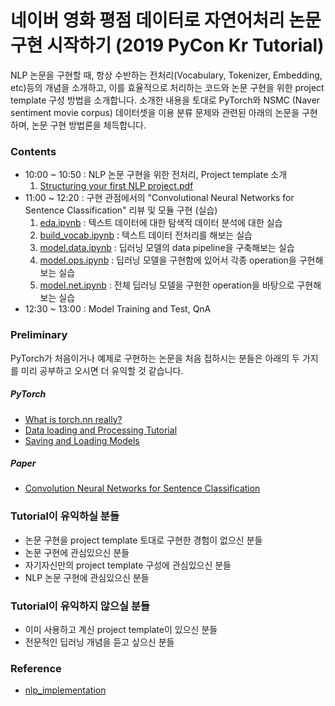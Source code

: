 # 네이버 영화 평점 데이터로 자연어처리 논문 구현 시작하기 (2019 PyCon Kr Tutorial)

NLP 논문을 구현할 때, 항상 수반하는 전처리(Vocabulary, Tokenizer, Embedding, etc)등의 개념을 소개하고, 이를 효율적으로 처리하는 코드와 논문 구현을 위한 project template 구성 방법을 소개합니다. 소개한 내용을 토대로 PyTorch와 NSMC (Naver sentiment movie corpus) 데이터셋을 이용 분류 문제와 관련된 아래의 논문을 구현하며, 논문 구현 방법론을 체득합니다.

### Contents
+ 10:00 ~ 10:50 : NLP 논문 구현을 위한 전처리, Project template 소개
	1. [Structuring your first NLP project.pdf](https://github.com/aisolab/strnlp/blob/master/materials/190815_Structuring%20your%20first%20NLP%20project.pdf)
+ 11:00 ~ 12:20 : 구현 관점에서의 "Convolutional Neural Networks for Sentence Classification" 리뷰 및 모듈 구현 (실습)
	1. [eda.ipynb](https://nbviewer.jupyter.org/github/aisolab/strnlp/blob/master/exercise/eda.ipynb) : 텍스트 데이터에 대한 탐색적 데이터 분석에 대한 실습
	2. [build_vocab.ipynb](https://nbviewer.jupyter.org/github/aisolab/strnlp/blob/master/exercise/build_vocab.ipynb) : 텍스트 데이터 전처리를 해보는 실습
	3. [model.data.ipynb](https://nbviewer.jupyter.org/github/aisolab/strnlp/blob/master/exercise/model.data.ipynb) : 딥러닝 모델의 data pipeline을 구축해보는 실습
	4. [model.ops.ipynb](https://nbviewer.jupyter.org/github/aisolab/strnlp/blob/master/exercise/model.ops.ipynb) : 딥러닝 모델을 구현함에 있어서 각종 operation을 구현해 보는 실습
	5. [model.net.ipynb](https://github.com/aisolab/strnlp/blob/master/exercise/model.net.ipynb) : 전체 딥러닝 모델을 구현한 operation을 바탕으로 구현해보는 실습
+ 12:30 ~ 13:00 : Model Training and Test, QnA

### Preliminary
PyTorch가 처음이거나 예제로 구현하는 논문을 처음 접하시는 분들은 아래의 두 가지를 미리 공부하고 오시면 더 유익할 것 같습니다.

##### PyTorch
+ [What is torch.nn really?](https://pytorch.org/tutorials/beginner/nn_tutorial.html#what-is-torch-nn-really)
+ [Data loading and Processing Tutorial](https://pytorch.org/tutorials/beginner/data_loading_tutorial.html#data-loading-and-processing-tutorial)
+ [Saving and Loading Models](https://pytorch.org/tutorials/beginner/saving_loading_models.html#saving-and-loading-models)

##### Paper 
+ [Convolution Neural Networks for Sentence Classification](https://arxiv.org/abs/1408.5882)

### Tutorial이 유익하실 분들
- 논문 구현을 project template 토대로 구현한 경험이 없으신 분들
- 논문 구현에 관심있으신 분들
- 자기자신만의 project template 구성에 관심있으신 분들
- NLP 논문 구현에 관심있으신 분들

### Tutorial이 유익하지 않으실 분들
- 이미 사용하고 계신 project template이 있으신 분들
- 전문적인 딥러닝 개념을 듣고 싶으신 분들

### Reference
- [nlp_implementation](https://github.com/aisolab/nlp_implementation)
